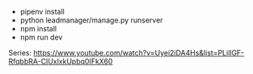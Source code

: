 - pipenv install
- python leadmanager/manage.py runserver
- npm install
- npm run dev

Series: 
https://www.youtube.com/watch?v=Uyei2iDA4Hs&list=PLillGF-RfqbbRA-CIUxlxkUpbq0IFkX60
